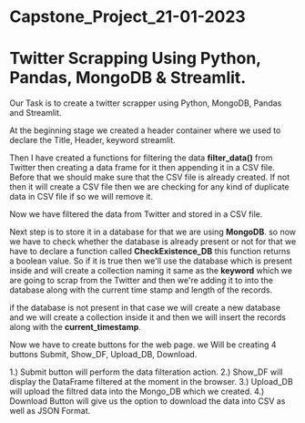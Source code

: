 # Capstone_Project_21-01-2023
# Twitter Scrapping Using Python, Pandas, MongoDB & Streamlit.

Our Task is to create a twitter scrapper using Python, MongoDB, Pandas and Streamlit.

At the beginning stage we created a header container where we used to declare the Title, Header, keyword streamlit. 

Then I have created a functions for filtering the data **filter_data()** from Twitter then creating a data frame for it then appending it in a CSV file.
Before that we should make sure that the CSV file is already created. If not then it will create a CSV file then we are checking for any kind of duplicate data in CSV file if so we will remove it.

Now we have filtered the data from Twitter and stored in a CSV file.

Next step is to store it in a database for that we are using **MongoDB**. so now we have to check whether the database is already present or not for that we have to declare a function called **CheckExistence_DB** this function returns a boolean value. So if it is true then we'll use the database which is present inside and will create a collection naming it same as the **keyword** which we are going to scrap from the Twitter and then we're adding it to into the database along with the current time stamp and length of the records.

if the database is not present in that case we will create a new database and we will create a collection inside it and then we will insert the records along with the **current_timestamp**.

Now we have to create buttons for the web page. we Will be creating 4 buttons Submit, Show_DF, Upload_DB, Download. 

1.) Submit button will perform the data filteration action.
2.) Show_DF will display the DataFrame filtered at the moment in the browser.
3.) Upload_DB will upload the filtred data into the Mongo_DB which we created.
4.) Download Button will give us the option to download the data into CSV as well as JSON Format.
